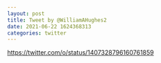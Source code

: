 ```yaml
--- 
layout: post 
title: Tweet by @WilliamAHughes2 
date: 2021-06-22 1624368313 
categories: twitter 
--- 
```

https://twitter.com/o/status/1407328796160761859